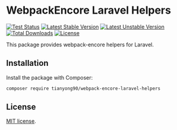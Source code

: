 # WebpackEncore Laravel Helpers

[![Test Status](https://github.com/tianyong90/webpack-encore-laravel-helpers/workflows/Test/badge.svg)](https://github.com/tianyong90/webpack-encore-laravel-helpers/actions)
[![Latest Stable Version](https://poser.pugx.org/tianyong90/webpack-encore-laravel-helpers/v/stable)](https://packagist.org/packages/tianyong90/webpack-encore-laravel-helpers)
[![Latest Unstable Version](https://poser.pugx.org/tianyong90/webpack-encore-laravel-helpers/v/unstable)](https://packagist.org/packa``ges/tianyong90/webpack-encore-laravel-helpers)
[![Total Downloads](https://poser.pugx.org/tianyong90/webpack-encore-laravel-helpers/downloads)](https://packagist.org/packages/tianyong90/webpack-encore-laravel-helpers)
[![License](https://poser.pugx.org/tianyong90/webpack-encore-laravel-helpers/license)](https://packagist.org/packages/tianyong90/webpack-encore-laravel-helpers)

This package provides webpack-encore helpers for Laravel.

## Installation

Install the package with Composer:

```bash
composer require tianyong90/webpack-encore-laravel-helpers
```

## License

[MIT license](https://opensource.org/licenses/MIT).
